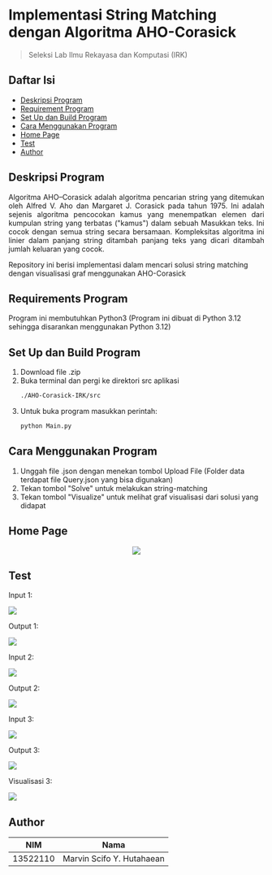 # Implementasi String Matching dengan Algoritma AHO-Corasick

> Seleksi Lab Ilmu Rekayasa dan Komputasi (IRK)

## **Daftar Isi**

- [Deskripsi Program](#deskripsi-program)
- [Requirement Program](#requirements-program)
- [Set Up dan Build Program](#set-up-dan-build-program)
- [Cara Menggunakan Program](#cara-menggunakan-program)
- [Home Page](#home-page)
- [Test](#test)
- [Author](#author)

## **Deskripsi Program**

<p align="justify">
Algoritma AHO–Corasick adalah algoritma pencarian string yang ditemukan oleh Alfred V. Aho dan Margaret J. Corasick pada tahun 1975. Ini adalah sejenis algoritma pencocokan kamus yang menempatkan elemen dari kumpulan string yang terbatas ("kamus") dalam sebuah Masukkan teks. Ini cocok dengan semua string secara bersamaan. Kompleksitas algoritma ini linier dalam panjang string ditambah panjang teks yang dicari ditambah jumlah keluaran yang cocok.

Repository ini berisi implementasi dalam mencari solusi string matching dengan visualisasi graf menggunakan AHO-Corasick

</p>

## **Requirements Program**
Program ini membutuhkan Python3 (Program ini dibuat di Python 3.12 sehingga disarankan menggunakan Python 3.12)

## **Set Up dan Build Program**
1. Download file .zip
2. Buka terminal dan pergi ke direktori src aplikasi 
     ```bash
     ./AHO-Corasick-IRK/src
     ```
3. Untuk buka program masukkan perintah:
     ```bash
     python Main.py
     ```

## **Cara Menggunakan Program** ##
1. Unggah file .json dengan menekan tombol Upload File (Folder data terdapat file Query.json yang bisa digunakan)
2. Tekan tombol "Solve" untuk melakukan string-matching
3. Tekan tombol "Visualize" untuk melihat graf visualisasi dari solusi yang didapat

## **Home Page**
<p align="center">
<img src="img/MainPage.png">
</p>

## **Test**
<p align="center">

Input 1:

<img src="img/in1.png">

Output 1:

<img src="img/out1.png">

Input 2:

<img src="img/in2.png">

Output 2:

<img src="img/out2.png">

Input 3:

<img src="img/in3.png">

Output 3:

<img src="img/out3.png">

Visualisasi 3:

<img src="img/vis3.png">

</p>

## **Author**

|   NIM    |           Nama           |
| :------: | :----------------------: |
| 13522110 | Marvin Scifo Y. Hutahaean  |


<!-- Optional -->
<!-- ## License -->
<!-- This project is open source and available under the [... License](). -->

<!-- You don't have to include all sections - just the one's relevant to your project -->
